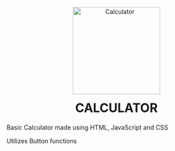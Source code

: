 <p align="center">
  <img width="200" src="https://user-images.githubusercontent.com/92153680/210152193-937eb42f-c15f-4c8a-863e-73ec551b6fe2.png" alt="Calculator" align="center">
</p>
<h1 align="center" style="margin-top: 0px;">CALCULATOR</h1>

<p>Basic Calculator made using HTML, JavaScript and CSS</p>
<p>Utilizes Button functions</p>
